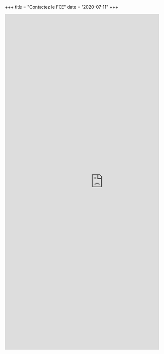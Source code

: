 +++
title = "Contactez le FCE"
date = "2020-07-11"
+++

<div style="overflow-x:auto;">
 <iframe src="https://docs.google.com/forms/d/e/1FAIpQLSfNKP-LQyz8AJWYANIKyNM8yXHx1ipAb7Livek_-tGFIpgfCQ/viewform?embedded=true"
   width="640" height="1100" frameborder="0" marginheight="0"
   marginwidth="0">Loading...</iframe>
</div>
